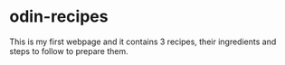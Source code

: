 # odin-recipes

This is my first webpage and it contains 3 recipes, their ingredients and steps to follow to prepare them.